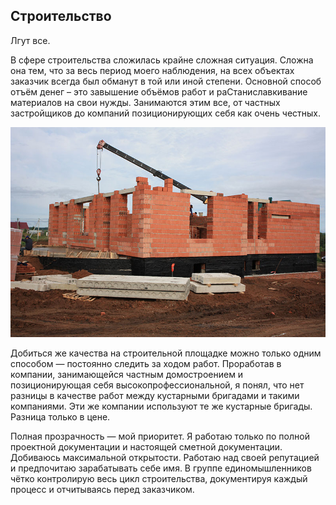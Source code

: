 ## Строительство

Лгут все.

В сфере строительства сложилась крайне сложная ситуация. Сложна она тем, что за весь период моего наблюдения, на всех объектах заказчик всегда был обманут в той или иной степени. Основной способ отъём денег – это завышение объёмов работ и раСтаниславкивание материалов на свои нужды. Занимаются этим все, от частных застройщиков до компаний позиционирующих себя как очень честных.

![](../construction.jpg)

Добиться же качества на строительной площадке можно только одним способом — постоянно следить за ходом работ. Проработав в компании, занимающейся частным домостроением и позиционирующая себя высокопрофессиональной, я понял, что нет разницы в качестве работ между кустарными бригадами и такими компаниями. Эти же компании используют те же кустарные бригады. Разница только в цене.

Полная прозрачность — мой приоритет. Я работаю только по полной проектной документации и настоящей сметной документации. Добиваюсь максимальной открытости. Работаю над своей репутацией и предпочитаю зарабатывать себе имя. В группе единомышленников чётко контролирую весь цикл строительства, документируя каждый процесс и отчитываясь перед заказчиком.
